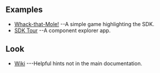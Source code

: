 ## Examples
* [Whack-that-Mole!](https://github.com/gameclosure/whack-that-mole) --A simple game highlighting the SDK.
* [SDK Tour](https://github.com/gameclosure/tour) --A component explorer app.

## Look
* [Wiki](https://github.com/gameclosure/doc/wiki) ---Helpful hints not in the main documentation.
